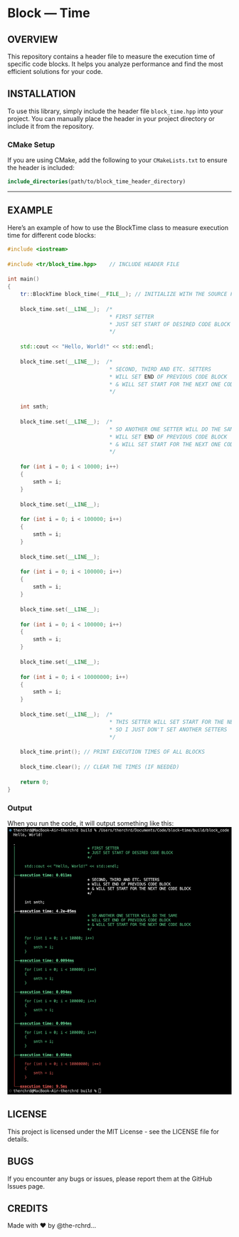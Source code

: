 # Block — Time

## OVERVIEW

This repository contains a header file to measure the execution time of specific code blocks. It helps you analyze performance and find the most efficient solutions for your code.

## INSTALLATION

To use this library, simply include the header file `block_time.hpp` into your project. You can manually place the header in your project directory or include it from the repository.

### CMake Setup

If you are using CMake, add the following to your `CMakeLists.txt` to ensure the header is included:

```cmake
include_directories(path/to/block_time_header_directory)
```

---

## EXAMPLE

Here’s an example of how to use the BlockTime class to measure execution time for different code blocks:
```cpp
#include <iostream>

#include <tr/block_time.hpp>    // INCLUDE HEADER FILE

int main()
{
    tr::BlockTime block_time(__FILE__); // INITIALIZE WITH THE SOURCE FILE NAME (__FILE__)

    block_time.set(__LINE__);  /* 
                                * FIRST SETTER
                                * JUST SET START OF DESIRED CODE BLOCK
                                */

    std::cout << "Hello, World!" << std::endl;

    block_time.set(__LINE__);  /* 
                                * SECOND, THIRD AND ETC. SETTERS
                                * WILL SET END OF PREVIOUS CODE BLOCK
                                * & WILL SET START FOR THE NEXT ONE CODE BLOCK
                                */

    int smth;

    block_time.set(__LINE__);  /* 
                                * SO ANOTHER ONE SETTER WILL DO THE SAME
                                * WILL SET END OF PREVIOUS CODE BLOCK
                                * & WILL SET START FOR THE NEXT ONE CODE BLOCK
                                */

    for (int i = 0; i < 10000; i++)
    {
        smth = i;
    }

    block_time.set(__LINE__);

    for (int i = 0; i < 100000; i++)
    {
        smth = i;
    }

    block_time.set(__LINE__);

    for (int i = 0; i < 100000; i++)
    {
        smth = i;
    }

    block_time.set(__LINE__);

    for (int i = 0; i < 100000; i++)
    {
        smth = i;
    }

    block_time.set(__LINE__);

    for (int i = 0; i < 10000000; i++)
    {
        smth = i;
    }

    block_time.set(__LINE__);  /* 
                                * THIS SETTER WILL SET START FOR THE NEXT ONE CODE BLOCK BUT I'M NOT INTRESTED INTO
                                * SO I JUST DON'T SET ANOTHER SETTERS
                                */

    block_time.print(); // PRINT EXECUTION TIMES OF ALL BLOCKS

    block_time.clear(); // CLEAR THE TIMES (IF NEEDED)

    return 0;
}
```

### Output

When you run the code, it will output something like this:
![FAILED TO LOAD IMAGE](img/terminal.png)

## LICENSE
This project is licensed under the MIT License - see the LICENSE file for details.

## BUGS
If you encounter any bugs or issues, please report them at the GitHub Issues page.

## CREDITS
Made with ❤️ by @the-rchrd...
